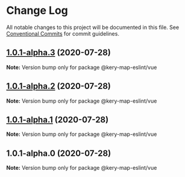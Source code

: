 # Change Log

All notable changes to this project will be documented in this file.
See [Conventional Commits](https://conventionalcommits.org) for commit guidelines.

## [1.0.1-alpha.3](https://github.com/kery-map/kery-map-eslint/compare/v1.0.1-alpha.2...v1.0.1-alpha.3) (2020-07-28)

**Note:** Version bump only for package @kery-map-eslint/vue





## [1.0.1-alpha.2](https://github.com/kery-map/kery-map-eslint/compare/v1.0.1-alpha.1...v1.0.1-alpha.2) (2020-07-28)

**Note:** Version bump only for package @kery-map-eslint/vue





## [1.0.1-alpha.1](https://github.com/kery-map/kery-map-eslint/compare/v1.0.1-alpha.0...v1.0.1-alpha.1) (2020-07-28)

**Note:** Version bump only for package @kery-map-eslint/vue





## 1.0.1-alpha.0 (2020-07-28)

**Note:** Version bump only for package @kery-map-eslint/vue
